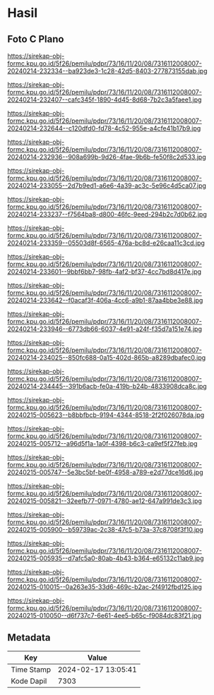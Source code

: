 # Hasil

## Foto C Plano

https://sirekap-obj-formc.kpu.go.id/5f26/pemilu/pdpr/73/16/11/20/08/7316112008007-20240214-232334--ba923de3-1c28-42d5-8403-277873155dab.jpg

https://sirekap-obj-formc.kpu.go.id/5f26/pemilu/pdpr/73/16/11/20/08/7316112008007-20240214-232407--cafc345f-1890-4d45-8d68-7b2c3a5faee1.jpg

https://sirekap-obj-formc.kpu.go.id/5f26/pemilu/pdpr/73/16/11/20/08/7316112008007-20240214-232644--c120dfd0-fd78-4c52-955e-a4cfe41b17b9.jpg

https://sirekap-obj-formc.kpu.go.id/5f26/pemilu/pdpr/73/16/11/20/08/7316112008007-20240214-232936--908a699b-9d26-4fae-9b6b-fe50f8c2d533.jpg

https://sirekap-obj-formc.kpu.go.id/5f26/pemilu/pdpr/73/16/11/20/08/7316112008007-20240214-233055--2d7b9ed1-a6e6-4a39-ac3c-5e96c4d5ca07.jpg

https://sirekap-obj-formc.kpu.go.id/5f26/pemilu/pdpr/73/16/11/20/08/7316112008007-20240214-233237--f7564ba8-d800-46fc-9eed-294b2c7d0b62.jpg

https://sirekap-obj-formc.kpu.go.id/5f26/pemilu/pdpr/73/16/11/20/08/7316112008007-20240214-233359--05503d8f-6565-476a-bc8d-e26caa11c3cd.jpg

https://sirekap-obj-formc.kpu.go.id/5f26/pemilu/pdpr/73/16/11/20/08/7316112008007-20240214-233601--9bbf6bb7-98fb-4af2-bf37-4cc7bd8d417e.jpg

https://sirekap-obj-formc.kpu.go.id/5f26/pemilu/pdpr/73/16/11/20/08/7316112008007-20240214-233642--f0acaf3f-406a-4cc6-a9b1-87aa4bbe3e88.jpg

https://sirekap-obj-formc.kpu.go.id/5f26/pemilu/pdpr/73/16/11/20/08/7316112008007-20240214-233946--6773db66-6037-4e91-a24f-f35d7a151e74.jpg

https://sirekap-obj-formc.kpu.go.id/5f26/pemilu/pdpr/73/16/11/20/08/7316112008007-20240214-234025--850fc688-0a15-402d-865b-a8289dbafec0.jpg

https://sirekap-obj-formc.kpu.go.id/5f26/pemilu/pdpr/73/16/11/20/08/7316112008007-20240214-234445--391b6acb-fe0a-419b-b24b-4833908dca8c.jpg

https://sirekap-obj-formc.kpu.go.id/5f26/pemilu/pdpr/73/16/11/20/08/7316112008007-20240215-005623--b8bbfbcb-9194-4344-8518-2f2f026078da.jpg

https://sirekap-obj-formc.kpu.go.id/5f26/pemilu/pdpr/73/16/11/20/08/7316112008007-20240215-005712--a96d5f1a-1a0f-4398-b6c3-ca9ef5f27feb.jpg

https://sirekap-obj-formc.kpu.go.id/5f26/pemilu/pdpr/73/16/11/20/08/7316112008007-20240215-005747--5e3bc5bf-be0f-4958-a789-e2d77dce16d6.jpg

https://sirekap-obj-formc.kpu.go.id/5f26/pemilu/pdpr/73/16/11/20/08/7316112008007-20240215-005821--32eefb77-0971-4780-ae12-647a991de3c3.jpg

https://sirekap-obj-formc.kpu.go.id/5f26/pemilu/pdpr/73/16/11/20/08/7316112008007-20240215-005900--b59739ac-2c38-47c5-b73a-37c8708f3f10.jpg

https://sirekap-obj-formc.kpu.go.id/5f26/pemilu/pdpr/73/16/11/20/08/7316112008007-20240215-005935--d7afc5a0-80ab-4b43-b364-e65132c11ab9.jpg

https://sirekap-obj-formc.kpu.go.id/5f26/pemilu/pdpr/73/16/11/20/08/7316112008007-20240215-010015--0a263e35-33d6-469c-b2ac-2f4912fbd125.jpg

https://sirekap-obj-formc.kpu.go.id/5f26/pemilu/pdpr/73/16/11/20/08/7316112008007-20240215-010050--d6f737c7-6e61-4ee5-b65c-f9084dc83f21.jpg


## Metadata

| Key        | Value               |
| ---------- | ------------------- |
| Time Stamp | 2024-02-17 13:05:41 |
| Kode Dapil | 7303                |



